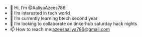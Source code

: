 - 👋 Hi, I’m @AaliyaAzees786
- 👀 I’m interested in tech world
- 🌱 I’m currently learning btech second year
- 💞️ I’m looking to collaborate on tinkerhub saturday hack nights
- 📫 How to reach me:azeesaaliya786@gmail.com

<!---
AaliyaAzees786/AaliyaAzees786 is a ✨ special ✨ repository because its `README.md` (this file) appears on your GitHub profile.
You can click the Preview link to take a look at your changes.
--->
